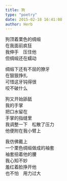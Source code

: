```yaml
---  
title: 狗  
type: "poetry"  
date: 2015-02-18 16:41:08  
author: Herb  
---  
```

狗顶着栗色的绸缎  
在我面前疯狂  
我伸手　压住他  
但绸缎还在蠕动  

绸缎下还有不屈的獠牙  
在狠狠挣扎  
可惜这牙钝得很  
咬不破什么  

狗又开始舔舐  
我的手掌  
把口水留在  
手掌的指缝里  
我调整一下　松散了压力  
他便附在我小臂上  

我仿佛戴上  
一个栗色绸缎做成的袖套  
袖套扭着他的腰  
我心知不妙  
羞红着脸挣开他  
也不怕　用力过大